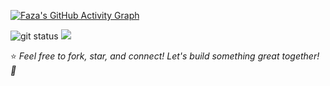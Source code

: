 [![Faza's GitHub Activity Graph](https://github-readme-activity-graph.vercel.app/graph?username=fazategarb&bg_color=1E1E2E&color=C9CBFF&line=F5E0DC&point=F38BA8&area_color=313244&title_color=B4BEFE&area=true)](https://github.com/ashutosh00710/github-readme-activity-graph)

<div>
<img src="https://github-readme-stats.vercel.app/api?username=fazategarb&show_icons=true&bg_color=1E1E2E&title_color=B4BEFE&text_color=C9CBFF&icon_color=F38BA8&border_color=313244" alt="git status">
<img src="https://github-readme-stats.vercel.app/api/top-langs/?username=fazategarb&layout=compact&theme=tokyonight&hide_border=true&border_radius=0">
</div>

⭐️ *Feel free to fork, star, and connect! Let's build something great together! 🚀*
